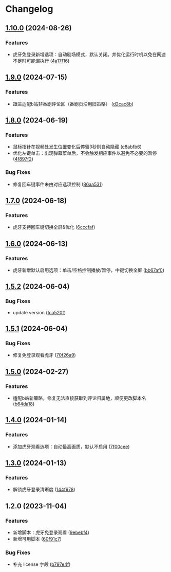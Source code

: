# Changelog


## [1.10.0](https://github.com/Xli33/odd-monkey/compare/v1.9.0...v1.10.0) (2024-08-26)


### Features

* 虎牙免登录新增选项：自动剧场模式，默认关闭。并优化运行时机以免在网速不足时可能漏执行 ([4a17f16](https://github.com/Xli33/odd-monkey/commit/4a17f169986569edb49247b9044ff28136d38f97))

## [1.9.0](https://github.com/Xli33/odd-monkey/compare/v1.8.0...v1.9.0) (2024-07-15)


### Features

* 跟进适配b站非番剧评论区（番剧页沿用旧策略） ([d2cac8b](https://github.com/Xli33/odd-monkey/commit/d2cac8b12c4ce248ba886a22520d3409ab3bbe25))

## [1.8.0](https://github.com/Xli33/odd-monkey/compare/v1.7.0...v1.8.0) (2024-06-19)


### Features

* 鼠标指针在视频处发生位置变化后停留3秒则自动隐藏 ([e8abfb6](https://github.com/Xli33/odd-monkey/commit/e8abfb6a21a79ec289ba0399e1d043249b438296))
* 优化左键单击：出现弹幕菜单后，不会触发相应事件以避免不必要的暂停 ([4f897f2](https://github.com/Xli33/odd-monkey/commit/4f897f20284af71d5f31f204b88ea7fea0f1f55c))


### Bug Fixes

* 修复回车键事件未由对应选项控制 ([86aa531](https://github.com/Xli33/odd-monkey/commit/86aa531ecc92bd899cc2a180aafb6adf3e124199))

## [1.7.0](https://github.com/Xli33/odd-monkey/compare/v1.6.0...v1.7.0) (2024-06-18)


### Features

* 虎牙支持回车键切换全屏&优化 ([6cccfaf](https://github.com/Xli33/odd-monkey/commit/6cccfaf2ddb5487b9a7ae79126ace09cd3421946))

## [1.6.0](https://github.com/Xli33/odd-monkey/compare/v1.5.2...v1.6.0) (2024-06-13)


### Features

* 虎牙新增默认启用选项：单击/空格控制播放/暂停，中键切换全屏 ([bb67af0](https://github.com/Xli33/odd-monkey/commit/bb67af0e00d003129cfdecd27d2637617a08ed34))

## [1.5.2](https://github.com/Xli33/odd-monkey/compare/v1.5.1...v1.5.2) (2024-06-04)


### Bug Fixes

* update version ([fca520f](https://github.com/Xli33/odd-monkey/commit/fca520f9ae14314a4837e17c83122e43a09a772e))

## [1.5.1](https://github.com/Xli33/odd-monkey/compare/v1.5.0...v1.5.1) (2024-06-04)


### Bug Fixes

* 修复免登录观看虎牙 ([70f26a9](https://github.com/Xli33/odd-monkey/commit/70f26a90d48dc81fb02f3c3e0357f649a12980be))

## [1.5.0](https://github.com/Xli33/odd-monkey/compare/v1.4.0...v1.5.0) (2024-02-27)


### Features

* 适配b站新策略，修复无法直接获取到评论归属地，顺便更改脚本名 ([b64da18](https://github.com/Xli33/odd-monkey/commit/b64da18fc2cf3a23950e927cac2082b74abdb7ac))

## [1.4.0](https://github.com/Xli33/odd-monkey/compare/v1.3.0...v1.4.0) (2024-01-14)


### Features

* 添加虎牙观看选项：自动最高画质，默认不启用 ([7f00cee](https://github.com/Xli33/odd-monkey/commit/7f00ceecd91bfcafac40fdcd8eca85d22d27d3e9))

## [1.3.0](https://github.com/Xli33/odd-monkey/compare/v1.2.0...v1.3.0) (2024-01-13)


### Features

* 解锁虎牙登录清晰度 ([144f978](https://github.com/Xli33/odd-monkey/commit/144f97821f83782fad456b65d4a996e4b44864c5))

## 1.2.0 (2023-11-04)

### Features

- 新增脚本：虎牙免登录观看 ([9ebebf4](https://github.com/Xli33/odd-monkey/commit/9ebebf451e37f35db9694f5594bdc7c61a0583ec))
- 新增可用脚本 ([60f91c7](https://github.com/Xli33/odd-monkey/commit/60f91c74bbfbc6eecb98347536cbaf30fa1fd2cd))

### Bug Fixes

- 补充 license 字段 ([b797e4f](https://github.com/Xli33/odd-monkey/commit/b797e4f5f2003f014d0fcfb2a7ca2bc6fe98692c))
